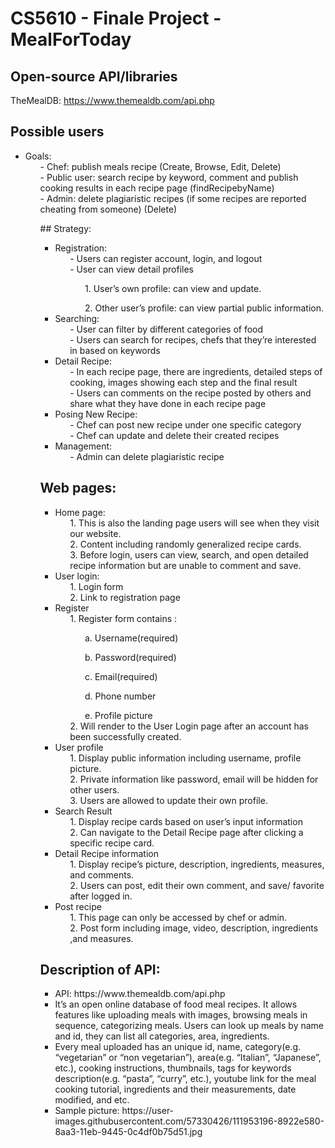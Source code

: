 # CS5610 - Finale Project - MealForToday


## Open-source API/libraries
TheMealDB: https://www.themealdb.com/api.php

## Possible users 
<ul>
   <li>Goals: 
       <ol>- Chef: publish meals recipe (Create, Browse, Edit, Delete)</ol>
       <ol>- Public user: search recipe by keyword, comment and publish cooking results in each recipe page (findRecipebyName)</ol>
       <ol>- Admin: delete plagiaristic recipes (if some recipes are reported cheating from someone) (Delete)</ol>
   </li>
<ul/>
## Strategy: 
<ul>
    <li>Registration:
        <ol>- Users can register account, login, and logout</ol>
        <ol>- User can view detail profiles
            <ol>1. User’s own profile: can view and update.</ol>
            <ol>2. Other user’s profile: can view partial public information.</ol>
        </ol>
    </li>
    <li>
        Searching:
        <ol>
        - User can filter by different categories of food</ol>
        <ol>- Users can search for recipes, chefs that they’re interested in based on keywords</ol>
    </li>
    <li>
    Detail Recipe:
        <ol>- In each recipe page, there are ingredients, detailed steps of cooking, images showing each step and the final result</ol>
        <ol>- Users can comments on the recipe posted by others and share what they have done in each recipe page</ol>
    </li>
    <li>
    Posing New Recipe:
        <ol>- Chef can post new recipe under one specific category</ol>
        <ol>- Chef can update and delete their created recipes</ol>
     </li>
    <li>
     Management:
       <ol>- Admin can delete plagiaristic recipe</ol>
    </li>
 </ul>

## Web pages:
<ul>
    <li> Home page: 
        <ol>1. This is also the landing page users will see when they visit our website. </ol>
        <ol>2. Content including randomly generalized recipe cards.</ol>
        <ol>3. Before login, users can view, search, and open detailed recipe information but are unable to comment and save.</ol>
    </li>
    <li> User login: 
        <ol>1. Login form</ol>
        <ol>2. Link to registration page</ol>
    </li>
    <li> Register
        <ol>1. Register form contains :
            <ol>a. Username(required)</ol>
            <ol>b. Password(required)</ol>
            <ol>c. Email(required)</ol>
            <ol>d. Phone number</ol>
            <ol>e. Profile picture</ol>
        </ol>
        <ol>2. Will render to the User Login page after an account has been successfully created.</ol>
    </li>
    <li>User profile
        <ol>1. Display public information including username, profile picture.</ol>
        <ol>2. Private information like password, email will be hidden for other users.</ol>
        <ol>3. Users are allowed to update their own profile.</ol>
    </li>
    <li> Search Result
        <ol>1. Display recipe cards based on user’s input information</ol>
        <ol>2. Can navigate to the Detail Recipe page after clicking a specific recipe card.</ol>
    </li>
    <li> Detail Recipe information 
        <ol>1. Display recipe’s picture, description, ingredients, measures, and comments.</ol>
        <ol>2. Users can post, edit their own comment, and save/ favorite  after logged in. </ol>
    </li>
    <li>  Post recipe
        <ol>1. This page can only be accessed by chef or admin. </ol>
        <ol>2. Post form including image, video, description, ingredients ,and measures.</ol>
     </li>
     </ul>
   

## Description of API:
<ul>
    <li>API: https://www.themealdb.com/api.php</li>
    <li>It’s an open online database of food meal recipes. It allows features like uploading meals with images, browsing meals in sequence, categorizing meals. Users can look up meals by name and id, they can list all categories, area, ingredients.</li>
    <li>Every meal uploaded has an unique id, name, category(e.g. “vegetarian” or “non vegetarian”), area(e.g. “Italian”, “Japanese”, etc.), cooking instructions, thumbnails, tags for keywords description(e.g. “pasta”, “curry”, etc.), youtube link for the meal cooking tutorial, ingredients and their measurements, date modified, and etc.</li>
    <li>Sample picture:
        https://user-images.githubusercontent.com/57330426/111953196-8922e580-8aa3-11eb-9445-0c4df0b75d51.jpg
    </li>
 </ul>

